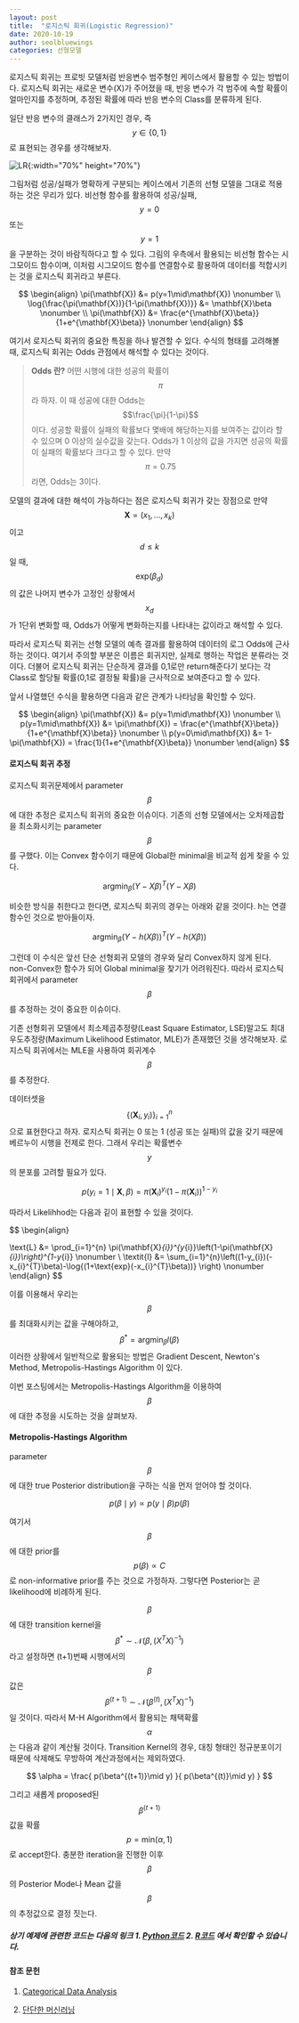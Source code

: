```yaml
---
layout: post
title:  "로지스틱 회귀(Logistic Regression)"
date: 2020-10-19
author: seolbluewings
categories: 선형모델
---
```


로지스틱 회귀는 프로빗 모델처럼 반응변수 범주형인 케이스에서 활용할 수 있는 방법이다. 로지스틱 회귀는 새로운 변수(X)가 주어졌을 때, 반응 변수가 각 범주에 속할 확률이 얼마인지를 추정하며, 추정된 확률에 따라 반응 변수의 Class를 분류하게 된다.

일단 반응 변수의 클래스가 2가지인 경우, 즉 $$ y \in \{0,1\}$$ 로 표현되는 경우를 생각해보자.

![LR](https://github.com/seolbluewings/seolbluewings.github.io/blob/master/assets/Logistic.png?raw=true){:width="70%" height="70%"}

그림처럼 성공/실패가 명확하게 구분되는 케이스에서 기존의 선형 모델을 그대로 적용하는 것은 무리가 있다. 비선형 함수를 활용하여 성공/실패, $$y=0$$ 또는 $$y=1$$을 구분하는 것이 바람직하다고 할 수 있다. 그림의 우측에서 활용되는 비선형 함수는 시그모이드 함수이며, 이처럼 시그모이드 함수를 연결함수로 활용하여 데이터를 적합시키는 것을 로지스틱 회귀라고 부른다.

$$
\begin{align}
\pi(\mathbf{X}) &= p(y=1\mid\mathbf{X}) \nonumber \\
\log{\frac{\pi(\mathbf{X})}{1-\pi(\mathbf{X})}} &= \mathbf{X}\beta \nonumber \\
\pi(\mathbf{X}) &= \frac{e^{\mathbf{X}\beta}}{1+e^{\mathbf{X}\beta}} \nonumber
\end{align}
$$

여기서 로지스틱 회귀의 중요한 특징을 하나 발견할 수 있다. 수식의 형태를 고려해볼 때, 로지스틱 회귀는 Odds 관점에서 해석할 수 있다는 것이다.

> **Odds 란?** 어떤 시행에 대한 성공의 확률이 $$\pi$$라 하자. 이 때 성공에 대한 Odds는 $$\frac{\pi}{1-\pi}$$ 이다. 성공할 확률이 실패의 확률보다 몇배에 해당하는지를 보여주는 값이라 할 수 있으며 0 이상의 실수값을 갖는다. Odds가 1 이상의 값을 가지면 성공의 확률이 실패의 확률보다 크다고 할 수 있다. 만약 $$\pi=0.75$$라면, Odds는 3이다.

모델의 결과에 대한 해석이 가능하다는 점은 로지스틱 회귀가 갖는 장점으로 만약 $$\mathbf{X} = (x_{1},...,x_{k})$$ 이고 $$ d \leq k $$일 때, $$\text{exp}(\beta_{d})$$의 값은 나머지 변수가 고정인 상황에서 $$x_{d}$$가 1단위 변화할 때, Odds가 어떻게 변화하는지를 나타내는 값이라고 해석할 수 있다.

따라서 로지스틱 회귀는 선형 모델의 예측 결과를 활용하여 데이터의 로그 Odds에 근사하는 것이다. 여기서 주의할 부분은 이름은 회귀지만, 실제로 행하는 작업은 분류라는 것이다. 더불어 로지스틱 회귀는 단순하게 결과를 0,1로만 return해준다기 보다는 각 Class로 할당될 확률(0,1로 결정될 확률)을 근사적으로 보여준다고 할 수 있다.

앞서 나열했던 수식을 활용하면 다음과 같은 관계가 나타남을 확인할 수 있다.

$$
\begin{align}
\pi(\mathbf{X}) &= p(y=1\mid\mathbf{X}) \nonumber \\
p(y=1\mid\mathbf{X}) &= \pi(\mathbf{X}) = \frac{e^{\mathbf{X}\beta}}{1+e^{\mathbf{X}\beta}} \nonumber \\
p(y=0\mid\mathbf{X}) &= 1-\pi(\mathbf{X}) = \frac{1}{1+e^{\mathbf{X}\beta}} \nonumber
\end{align}
$$

#### 로지스틱 회귀 추정

로지스틱 회귀문제에서 parameter $$\beta$$에 대한 추정은 로지스틱 회귀의 중요한 이슈이다. 기존의 선형 모델에서는 오차제곱합을 최소화시키는 parameter $$\beta$$를 구했다. 이는 Convex 함수이기 때문에 Global한 minimal을 비교적 쉽게 찾을 수 있다.

$$\text{argmin}_{\beta} (Y-X\beta)^{T}(Y-X\beta)$$

비슷한 방식을 취한다고 한다면, 로지스틱 회귀의 경우는 아래와 같을 것이다. h는 연결함수인 것으로 받아들이자.

$$\text{argmin}_{\beta} (Y-h(X\beta))^{T}(Y-h(X\beta))$$

그런데 이 수식은 앞선 단순 선형회귀 모델의 경우와 달리 Convex하지 않게 된다. non-Convex한 함수가 되어 Global minimal을 찾기가 어려워진다. 따라서 로지스틱 회귀에서 parameter $$\beta$$ 를 추정하는 것이 중요한 이슈이다.

기존 선형회귀 모델에서 최소제곱추정량(Least Square Estimator, LSE)말고도 최대우도추정량(Maximum Likelihood Estimator, MLE)가 존재했던 것을 생각해보자. 로지스틱 회귀에서는 MLE을 사용하여 회귀계수 $$\beta$$를 추정한다.

데이터셋을 $$ \{(\mathbf{X}_{i},y_{i})\}_{i=1}^{n}$$ 으로 표현한다고 하자. 로지스틱 회귀는 0 또는 1 (성공 또는 실패)의 값을 갖기 때문에 베르누이 시행을 전제로 한다. 그래서 우리는 확률변수 $$y$$의 분포를 고려할 필요가 있다.

$$ p(y_{i}=1\mid\mathbf{X},\beta) = \pi(\mathbf{X}_{i})^{y_{i}}\left(1-\pi(\mathbf{X}_{i})\right)^{1-y_{i}}$$

따라서 Likelihhod는 다음과 깉이 표현할 수 있을 것이다.

$$
\begin{align}

\text{L} &= \prod_{i=1}^{n} \pi(\mathbf{X}_{i})^{y_{i}}\left(1-\pi(\mathbf{X}_{i})\right)^{1-y_{i}} \nonumber \\
\textit{l} &= \sum_{i=1}^{n}\left((1-y_{i})(-x_{i}^{T}\beta)-\log{(1+\text{exp}(-x_{i}^{T}\beta))}  \right) \nonumber
\end{align}
$$

이를 이용해서 우리는 $$\beta$$를 최대화시키는 값을 구해야하고, $$\beta^{*} = \text{argmin}_{\beta}\textit{l}(\beta)$$ 이러한 상황에서 일반적으로 활용되는 방법은 Gradient Descent, Newton's Method, Metropolis-Hastings Algorithm 이 있다.

이번 포스팅에서는 Metropolis-Hastings Algorithm을 이용하여 $$\beta$$에 대한 추정을 시도하는 것을 살펴보자.

#### Metropolis-Hastings Algorithm

parameter $$\beta$$에 대한 true Posterior distribution을 구하는 식을 먼저 얻어야 할 것이다.

$$ p(\beta\mid y) \propto p(y \mid \beta)p(\beta) $$

여기서 $$\beta$$에 대한 prior를 $$p(\beta) \propto C$$ 로 non-informative prior를 주는 것으로 가정하자. 그렇다면 Posterior는 곧 likelihood에 비례하게 된다.

$$\beta$$에 대한 transition kernel을 $$\beta^{*} \sim \mathcal{N}(\beta,(X^{T}X)^{-1})$$ 라고 설정하면 (t+1)번째 시행에서의 $$\beta$$값은 $$\beta^{(t+1)} \sim \mathcal{N}(\beta^{(t)},(X^{T}X)^{-1})$$ 일 것이다. 따라서 M-H Algorithm에서 활용되는 채택확률 $$\alpha$$는 다음과 같이 계산될 것이다. Transition Kernel의 경우, 대칭 형태인 정규분포이기 때문에 삭제해도 무방하여 계산과정에서는 제외하였다. 

$$
\alpha = \frac{ p(\beta^{(t+1)}\mid y) }{  p(\beta^{(t)}\mid y) }
$$

그리고 새롭게 proposed된 $$\beta^{(t+1)}$$ 값을 확률 $$p=\text{min}(\alpha,1)$$ 로 accept한다. 충분한 iteration을 진행한 이후 $$\beta$$의 Posterior Mode나 Mean 값을 $$\beta$$의 추정값으로 결정 짓는다.


##### 상기 예제에 관련한 코드는 다음의 링크 1. [Python코드](https://github.com/seolbluewings/pythoncode/blob/master/8.Logistic%20Regression.ipynb) 2. [R코드](https://github.com/seolbluewings/R_code/blob/master/Logistic%20Regression.ipynb) 에서 확인할 수 있습니다.


#### 참조 문헌
1. [Categorical Data Analysis](https://d1wqtxts1xzle7.cloudfront.net/45095661/AGRESTI.PDF?1461669052=&response-content-disposition=inline%3B+filename%3DCategorical_Data_Analysis.pdf&Expires=1604326876&Signature=ahH43ZxLJmWSbmVkF3r4fESFrVbC18~TAeNGjspg46h5mIhn7I-XbXcfFBsyGQjcxZb-T0SpluXdBk-yJ1sghNkuWq-8BN3ubrWEbsrbiOS4z~ovVT0vrhW6QfGy7WpbIpeODrq2RBk9FF~taaehvE6YYZAYRBWAoUK9JBfG5ES1qzeEhyZcrmMn-vtbRAYaVSURzBbhtI77jwe~u2CWtcVctTPfptggb4aEfqnVFFXVZeRelBsovgVaaQvg54n-o7xdX-UZFR~ZiTRUsz~rHO~l3HaA6jobD54TL6DVncwfhHEiOD5nOpXj9~2CTNCwzjRxgTW63HCFEIGWYrRzEQ__&Key-Pair-Id=APKAJLOHF5GGSLRBV4ZA) <br>

2. [단단한 머신러닝](http://www.yes24.com/Product/Goods/88440860)




